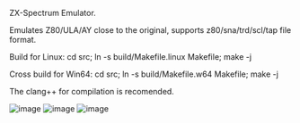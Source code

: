 ZX-Spectrum Emulator.

Emulates Z80/ULA/AY close to the original, supports z80/sna/trd/scl/tap file format.

Build for Linux:
cd src; ln -s build/Makefile.linux Makefile; make -j

Cross build for Win64:
cd src; ln -s build/Makefile.w64 Makefile; make -j

The clang++ for compilation is recomended.

![image](https://github.com/user-attachments/assets/77098176-2c27-47a5-b584-79e06e877f9b)
![image](https://github.com/user-attachments/assets/04ac3f8d-06a8-45eb-ad0a-3aaba6b4cab7)
![image](https://github.com/user-attachments/assets/6ed8c9d0-9c9f-4a1f-bfc3-7bdd5097b362)
